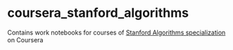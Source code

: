 # coursera_stanford_algorithms
Contains work notebooks for courses of <a href="https://www.coursera.org/specializations/algorithms"> Stanford Algorithms specialization </a> on Coursera
